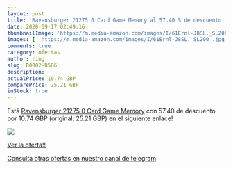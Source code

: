 ```yaml
---
layout: post
title: 'Ravensburger 21275 0 Card Game Memory al 57.40 % de descuento'
date: 2020-09-17 02:49:16
thumbnailImage: 'https://m.media-amazon.com/images/I/61Ernl-J8SL._SL200_.jpg'
images: [ 'https://m.media-amazon.com/images/I/61Ernl-J8SL._SL200_.jpg' ]
comments: true
category: ofertas
author: ring
slug: B0002HR586
description:
actualPrice: 10.74 GBP
comparePrice: 25.21 GBP
inStock: true
---
```


Está [Ravensburger 21275 0 Card Game Memory](https://www.amazon.com/dp/B0002HR586/?tag=redken08-20) con 57.40 de descuento por 10.74 GBP (original: 25.21 GBP) en el siguiente enlace!

[![](https://m.media-amazon.com/images/I/61Ernl-J8SL._SL200_.jpg)](https://www.amazon.com/dp/B0002HR586/?tag=redken08-20)

[Ver la oferta!!](https://www.amazon.com/dp/B0002HR586/?tag=redken08-20)

[Consulta otras ofertas en nuestro canal de telegram](https://t.me/s/ofertas25)
